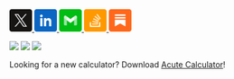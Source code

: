 <a href="https://x.com/aheze0">
<img src="https://raw.githubusercontent.com/aheze/aheze/master/Assets/X.svg" width="40">
</a>
<a href="https://www.linkedin.com/in/aheze">
<img src="https://raw.githubusercontent.com/aheze/aheze/master/Assets/LinkedIn.svg" width="40">
</a>
<a href="mailto:aheze@getfind.app">
<img src="https://raw.githubusercontent.com/aheze/aheze/master/Assets/Email.svg" width="40">
</a>
<a href="https://stackoverflow.com/users/14351818">
<img src="https://raw.githubusercontent.com/aheze/aheze/master/Assets/StackOverflow.svg" width="40">
</a>
<a href="https://aheze.substack.com">
<img src="https://raw.githubusercontent.com/aheze/aheze/master/Assets/Substack.svg" width="40">
</a>

<a href="https://discord.gg/Pmq8fYcus2"><img src="https://img.shields.io/discord/807790675998277672?color=007DFF&label=Discord"></a> <a href="https://stackoverflow.com/users/14351818/aheze"><img src="https://img.shields.io/badge/Stack%20Overflow-27.6k-FF007D"></a> <a href="#"><img src="https://komarev.com/ghpvc/?username=aheze&color=5BBF0F&label=Profile%20Views"></a>

Looking for a new calculator? Download [Acute Calculator](https://apps.apple.com/app/acute-calculator/id6476837563)!
